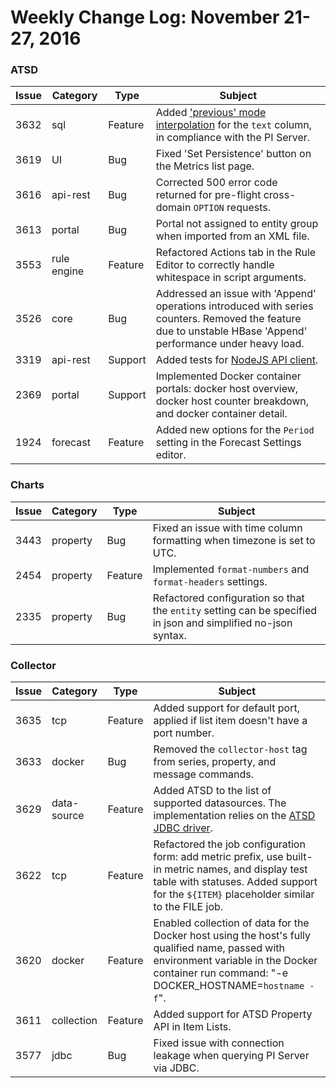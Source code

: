 Weekly Change Log: November 21-27, 2016
=======================================

### ATSD                      

| Issue     | Category        | Type     | Subject                                                                    |
|-----------|-----------------|----------|----------------------------------------------------------------------------|
|  3632     | sql             |  Feature | Added ['previous' mode interpolation](../../sql/examples/select-text-value.md#text-value-and-interpolation) for the `text` column, in compliance with the PI Server. |
|  3619     | UI              |  Bug     | Fixed 'Set Persistence' button on the Metrics list page.  |
|  3616     | api-rest        |  Bug     | Corrected 500 error code returned for pre-flight cross-domain `OPTION` requests. |
|  3613     | portal          |  Bug     | Portal not assigned to entity group when imported from an XML file. |
|  3553     | rule engine     |  Feature | Refactored Actions tab in the Rule Editor to correctly handle whitespace in script arguments. |
|  3526     | core            |  Bug     | Addressed an issue with 'Append' operations introduced with series counters. Removed the feature due to unstable HBase 'Append' performance under heavy load. |
|  3319     | api-rest        |  Support | Added tests for [NodeJS API client](https://github.com/axibase/atsd-api-nodejs). |
|  2369     | portal          |  Support | Implemented Docker container portals: docker host overview, docker host counter breakdown, and docker container detail. |
|  1924     | forecast        |  Feature | Added new options for the `Period` setting in the Forecast Settings editor. |

### Charts

|Issue     | Category        | Type      | Subject                                                                    |
|----------|-----------------|---------- |----------------------------------------------------------------------------|
|  3443    | property        |   Bug     | Fixed an issue with time column formatting when timezone is set to UTC. |
|  2454    | property        |   Feature | Implemented `format-numbers` and `format-headers` settings.|
|  2335    | property        |   Bug     | Refactored configuration so that the `entity` setting can be specified in json and simplified no-json syntax. |                                                                                                                                                                                                                   

### Collector

| Issue     | Category        | Type     | Subject                                                                    |
|-----------|-----------------|----------|----------------------------------------------------------------------------|                                                                                                                                                                                                    
|  3635     |tcp              |  Feature | Added support for default port, applied if list item doesn't have a port number. |
|  3633     |docker           |  Bug     | Removed the `collector-host` tag from series, property, and message commands. |
|  3629     |data-source      |  Feature | Added ATSD to the list of supported datasources. The implementation relies on the [ATSD JDBC driver](https://github.com/axibase/atsd-jdbc). |
|  3622     |tcp              |  Feature | Refactored the job configuration form: add metric prefix, use built-in metric names, and display test table with statuses. Added support for the `${ITEM}` placeholder similar to the FILE job. |
|  3620     |docker           |  Feature | Enabled collection of data for the Docker host using the host's fully qualified name, passed with environment variable in the Docker container run command: "-e DOCKER_HOSTNAME=`hostname -f`". |
|  3611     |collection       |  Feature | Added support for ATSD Property API in Item Lists. |
|  3577     |jdbc             |  Bug     | Fixed issue with connection leakage when querying PI Server via JDBC. |
